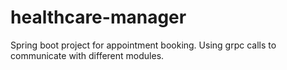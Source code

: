 # healthcare-manager
Spring boot project for appointment booking. Using grpc calls to communicate with different modules.
